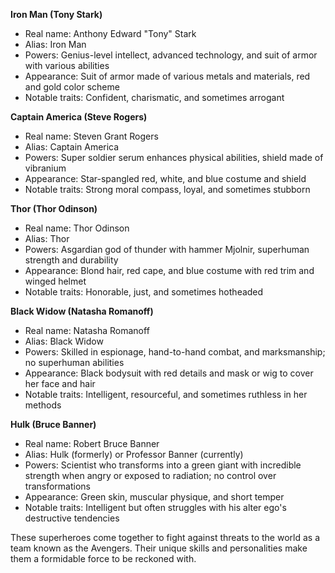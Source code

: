 **Iron Man (Tony Stark)**
- Real name: Anthony Edward "Tony" Stark
- Alias: Iron Man
- Powers: Genius-level intellect, advanced technology, and suit of armor with various abilities
- Appearance: Suit of armor made of various metals and materials, red and gold color scheme
- Notable traits: Confident, charismatic, and sometimes arrogant

**Captain America (Steve Rogers)**
- Real name: Steven Grant Rogers
- Alias: Captain America
- Powers: Super soldier serum enhances physical abilities, shield made of vibranium
- Appearance: Star-spangled red, white, and blue costume and shield
- Notable traits: Strong moral compass, loyal, and sometimes stubborn

**Thor (Thor Odinson)**
- Real name: Thor Odinson
- Alias: Thor
- Powers: Asgardian god of thunder with hammer Mjolnir, superhuman strength and durability
- Appearance: Blond hair, red cape, and blue costume with red trim and winged helmet
- Notable traits: Honorable, just, and sometimes hotheaded

**Black Widow (Natasha Romanoff)**
- Real name: Natasha Romanoff
- Alias: Black Widow
- Powers: Skilled in espionage, hand-to-hand combat, and marksmanship; no superhuman abilities
- Appearance: Black bodysuit with red details and mask or wig to cover her face and hair
- Notable traits: Intelligent, resourceful, and sometimes ruthless in her methods

**Hulk (Bruce Banner)**
- Real name: Robert Bruce Banner
- Alias: Hulk (formerly) or Professor Banner (currently)
- Powers: Scientist who transforms into a green giant with incredible strength when angry or exposed to radiation; no control over transformations 
- Appearance: Green skin, muscular physique, and short temper 
- Notable traits: Intelligent but often struggles with his alter ego's destructive tendencies 

These superheroes come together to fight against threats to the world as a team known as the Avengers. Their unique skills and personalities make them a formidable force to be reckoned with.
